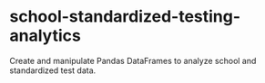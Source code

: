 # school-standardized-testing-analytics
Create and manipulate Pandas DataFrames to analyze school and standardized test data.
